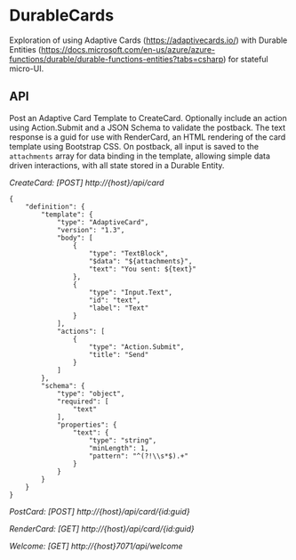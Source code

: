 # DurableCards

Exploration of using Adaptive Cards (https://adaptivecards.io/) with Durable Entities (https://docs.microsoft.com/en-us/azure/azure-functions/durable/durable-functions-entities?tabs=csharp) for stateful micro-UI.

## API

Post an Adaptive Card Template to CreateCard. Optionally include an action using Action.Submit and a JSON Schema to validate the postback. The text response is a guid for use with RenderCard, an HTML rendering of the card template using Bootstrap CSS. On postback, all input is saved to the `attachments` array for data binding in the template, allowing simple data driven interactions, with all state stored in a Durable Entity.

*CreateCard: [POST] http://{host}/api/card*

```
{
    "definition": {
        "template": {
            "type": "AdaptiveCard",
            "version": "1.3",
            "body": [
                {
                    "type": "TextBlock",
                    "$data": "${attachments}",
                    "text": "You sent: ${text}"
                },
                {
                    "type": "Input.Text",
                    "id": "text",
                    "label": "Text"
                }
            ],
            "actions": [
                {
                    "type": "Action.Submit",
                    "title": "Send"
                }
            ]
        },
        "schema": {
            "type": "object",
            "required": [
                "text"
            ],
            "properties": {
                "text": {
                    "type": "string",
                    "minLength": 1,
                    "pattern": "^(?!\\s*$).+"
                }
            }
        }
    }
}
```

*PostCard: [POST] http://{host}/api/card/{id:guid}*

*RenderCard: [GET] http://{host}/api/card/{id:guid}*

*Welcome: [GET] http://{host}7071/api/welcome*